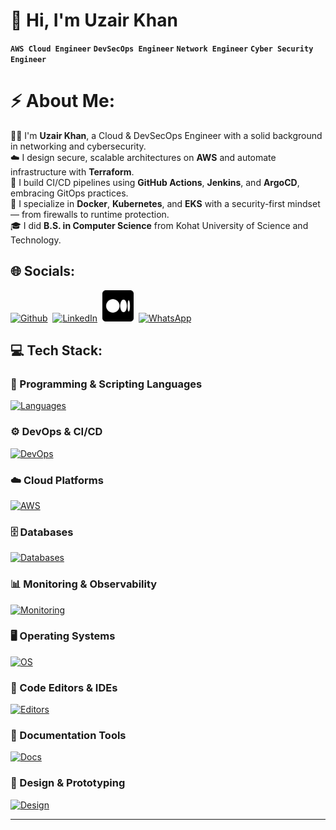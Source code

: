 # 👋 Hi, I'm Uzair Khan<br>
**`AWS Cloud Engineer`** **`DevSecOps Engineer`** **`Network Engineer`** **`Cyber Security Engineer`** <br>

# ⚡ About Me:
👨‍💻 I'm **Uzair Khan**, a Cloud & DevSecOps Engineer with a solid background in networking and cybersecurity.  
☁️ I design secure, scalable architectures on **AWS** and automate infrastructure with **Terraform**.  
🔁 I build CI/CD pipelines using **GitHub Actions**, **Jenkins**, and **ArgoCD**, embracing GitOps practices.  
🐳 I specialize in **Docker**, **Kubernetes**, and **EKS** with a security-first mindset — from firewalls to runtime protection.  
🎓 I did **B.S. in Computer Science** from Kohat University of Science and Technology.


## 🌐 Socials:
[![Github](https://skillicons.dev/icons?i=github&theme=light&size=70)](https://github.com/UXHERI)&nbsp;
[<img src="https://skillicons.dev/icons?i=linkedin&theme=light" width="50" alt="LinkedIn" />](https://www.linkedin.com/in/iam-uzairkhan/)&nbsp;
[<img src="https://raw.githubusercontent.com/UXHERI/UXHERI/main/Icons/medium.png" width="50" alt="Medium" />](https://medium.com/@uzairikhan2k2)&nbsp;
[<img src="https://github.com/UXHERI/skill-icons/blob/main/icons/whatsapp.png?raw=true" width="50" alt="WhatsApp" />](https://wa.me/923239813769)




## 💻 Tech Stack:

### 🧠 Programming & Scripting Languages  
[![Languages](https://skillicons.dev/icons?i=python,bash,powershell,cpp,html&theme=light)](https://skillicons.dev)

### ⚙️ DevOps & CI/CD  
[![DevOps](https://skillicons.dev/icons?i=kubernetes,docker,git,github,gitlab,githubactions,jenkins,terraform&theme=light)](https://skillicons.dev)

### ☁️ Cloud Platforms  
[![AWS](https://skillicons.dev/icons?i=aws&theme=light)](https://skillicons.dev)

### 🗄️ Databases  
[![Databases](https://skillicons.dev/icons?i=mysql,mongodb,postgres,dynamodb&theme=light)](https://skillicons.dev)

### 📊 Monitoring & Observability  
[![Monitoring](https://skillicons.dev/icons?i=prometheus,grafana&theme=light)](https://skillicons.dev)

### 🖥️ Operating Systems  
[![OS](https://skillicons.dev/icons?i=linux,kali,ubuntu,redhat,windows&theme=light)](https://skillicons.dev)

### 🧰 Code Editors & IDEs  
[![Editors](https://skillicons.dev/icons?i=vim,vscode&theme=light)](https://skillicons.dev)

### 📝 Documentation Tools  
[![Docs](https://skillicons.dev/icons?i=md,notion,obsidian,latex&theme=light)](https://skillicons.dev)

### 🎨 Design & Prototyping  
[![Design](https://skillicons.dev/icons?i=figma,ai,ps&theme=light)](https://skillicons.dev)

---
